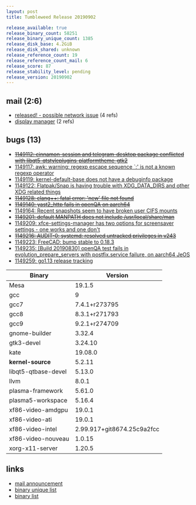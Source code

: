 ```yaml
---
layout: post
title: Tumbleweed Release 20190902

release_available: true
release_binary_count: 58251
release_binary_unique_count: 1385
release_disk_base: 4.2GiB
release_disk_shared: unknown
release_reference_count: 19
release_reference_count_mail: 6
release_score: 87
release_stability_level: pending
release_version: 20190902
---
```


## mail (2:6)

- [released! - possible network issue](https://lists.opensuse.org/opensuse-factory/2019-09/msg00038.html) (4 refs)
- [display manager](https://lists.opensuse.org/opensuse-factory/2019-09/msg00041.html) (2 refs)

## bugs (13)

<!--more-->

- ~~[1149112: cinnamon-session and telegram-desktop package conflicted with libqt5-qtstyleplugins-platformtheme-gtk2](https://bugzilla.opensuse.org/show_bug.cgi?id=1149112)~~
- [1149117: awk: warning: regexp escape sequence  `\:' is not a known regexp operator](https://bugzilla.opensuse.org/show_bug.cgi?id=1149117)
- [1149119: kernel-default-base does not have a debuginfo package](https://bugzilla.opensuse.org/show_bug.cgi?id=1149119)
- [1149122: Flatpak/Snap is having trouble with XDG_DATA_DIRS and other XDG related things](https://bugzilla.opensuse.org/show_bug.cgi?id=1149122)
- ~~[1149128: clang++: fatal error: 'new' file not found](https://bugzilla.opensuse.org/show_bug.cgi?id=1149128)~~
- ~~[1149140: yast2_http fails in openQA on aarch64](https://bugzilla.opensuse.org/show_bug.cgi?id=1149140)~~
- [1149164: Recent snapshots seem to have broken user CIFS mounts](https://bugzilla.opensuse.org/show_bug.cgi?id=1149164)
- ~~[1149201: default MANPATH does not include /usr/local/share/man](https://bugzilla.opensuse.org/show_bug.cgi?id=1149201)~~
- [1149209: xfce-settings-manager has two options for screensaver settings  - one works and one  don't](https://bugzilla.opensuse.org/show_bug.cgi?id=1149209)
- ~~[1149216: AUDIT-0: systemd: resolved untracked privileges in v243](https://bugzilla.opensuse.org/show_bug.cgi?id=1149216)~~
- [1149223: FreeCAD: bump stable to 0.18.3](https://bugzilla.opensuse.org/show_bug.cgi?id=1149223)
- [1149235: \[Build 20190830\] openQA test fails in evolution_prepare_servers with postfix.service failure, on aarch64 JeOS](https://bugzilla.opensuse.org/show_bug.cgi?id=1149235)
- [1149259: go1.13 release tracking](https://bugzilla.opensuse.org/show_bug.cgi?id=1149259)

Binary | Version
--- | ---
Mesa | 19.1.5
gcc | 9
gcc7 | 7.4.1+r273795
gcc8 | 8.3.1+r271793
gcc9 | 9.2.1+r274709
gnome-builder | 3.32.4
gtk3-devel | 3.24.10
kate | 19.08.0
**kernel-source** | 5.2.11
libqt5-qtbase-devel | 5.13.0
llvm | 8.0.1
plasma-framework | 5.61.0
plasma5-workspace | 5.16.4
xf86-video-amdgpu | 19.0.1
xf86-video-ati | 19.0.1
xf86-video-intel | 2.99.917+git8674.25c9a2fcc
xf86-video-nouveau | 1.0.15
xorg-x11-server | 1.20.5

## links

- [mail announcement](https://lists.opensuse.org/opensuse-factory/2019-09/msg00033.html)
- [binary unique list](http://download.opensuse.org/history/20190902/rpm.unique.list)
- [binary list](http://download.opensuse.org/history/20190902/rpm.list)
